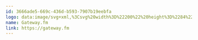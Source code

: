 ```yaml
---
id: 3666ade5-669c-436d-b593-7907b19eebfa
logo: data:image/svg+xml,%3Csvg%20width%3D%22200%22%20height%3D%2284%22%20viewBox%3D%220%200%20200%2084%22%20fill%3D%22none%22%20xmlns%3D%22http%3A%2F%2Fwww.w3.org%2F2000%2Fsvg%22%3E%0A%3Cpath%20d%3D%22M72.9607%2043.2406V47.1701C72.9607%2048.1694%2072.6662%2049.1468%2072.1137%2049.9812C71.5611%2050.8156%2070.7748%2051.4704%2069.8521%2051.8644C68.9294%2052.2585%2067.9109%2052.3745%2066.9226%2052.198C65.9343%2052.0216%2065.0197%2051.5606%2064.2921%2050.872L66.1845%2048.8899C66.4829%2049.172%2066.8494%2049.3726%2067.2485%2049.4723C67.6477%2049.572%2068.0659%2049.5673%2068.4627%2049.4588C68.8595%2049.3503%2069.2214%2049.1416%2069.5134%2048.853C69.8053%2048.5643%2070.0174%2048.2055%2070.1291%2047.8113C69.1296%2048.3112%2067.9935%2048.4729%2066.8933%2048.2719C65.7931%2048.0708%2064.7888%2047.518%2064.033%2046.6973C63.2771%2045.8766%2062.8109%2044.8328%2062.7051%2043.7245C62.5993%2042.6161%2062.8597%2041.5037%2063.4468%2040.556C64.0339%2039.6083%2064.9157%2038.8772%2065.9581%2038.4736C67.0006%2038.0699%2068.147%2038.0158%2069.2232%2038.3195C70.2994%2038.6232%2071.2466%2039.2681%2071.9212%2040.1562C72.5957%2041.0443%2072.9607%2042.1273%2072.9607%2043.2406ZM70.2186%2043.2406C70.219%2042.7704%2070.0793%2042.3105%2069.817%2041.9193C69.5548%2041.5281%2069.1819%2041.2231%2068.7455%2041.0429C68.3091%2040.8626%2067.8287%2040.8153%2067.3653%2040.9068C66.9018%2040.9983%2066.476%2041.2246%2066.1418%2041.557C65.8075%2041.8894%2065.5799%2042.313%2065.4875%2042.7742C65.3952%2043.2354%2065.4424%2043.7135%2065.6231%2044.148C65.8039%2044.5825%2066.11%2044.954%2066.5028%2045.2153C66.8957%2045.4766%2067.3576%2045.6161%2067.8301%2045.6161C68.4631%2045.6156%2069.0701%2045.3652%2069.5179%2044.9199C69.9656%2044.4746%2070.2177%2043.8707%2070.2186%2043.2406ZM84.7526%2038.1487V48.4053H82.007L82.0216%2047.9826C81.3447%2048.3229%2080.6016%2048.5127%2079.8437%2048.5388C79.0858%2048.5649%2078.3313%2048.4267%2077.6323%2048.1338C77.0123%2047.8742%2076.4491%2047.4967%2075.9742%2047.0225C75.4991%2046.5487%2075.12%2045.9884%2074.8576%2045.372C74.4533%2044.4199%2074.3436%2043.3695%2074.5425%2042.355C74.7414%2041.3405%2075.2399%2040.4082%2075.9742%2039.6773C76.4502%2039.2044%2077.0131%2038.8271%2077.6323%2038.5659C78.3316%2038.2728%2079.0866%2038.1346%2079.8448%2038.1611C80.6031%2038.1875%2081.3465%2038.3778%2082.0235%2038.7189L82.007%2038.1487H84.7526ZM81.802%2044.5813C82.0192%2044.2075%2082.1338%2043.7834%2082.1342%2043.3516C82.1345%2042.9198%2082.0206%2042.4955%2081.8039%2042.1214C81.5872%2041.7473%2081.2754%2041.4366%2080.8998%2041.2205C80.5241%2041.0045%2080.098%2040.8907%2079.6641%2040.8905C79.2302%2040.8901%2078.8038%2041.0034%2078.4278%2041.2191C78.0518%2041.4347%2077.7395%2041.745%2077.5223%2042.1189C77.305%2042.4928%2077.1905%2042.917%2077.1902%2043.3489C77.1899%2043.7808%2077.3038%2044.2051%2077.5205%2044.5793C77.7373%2044.9535%2078.0491%2045.2642%2078.4248%2045.4804C78.8005%2045.6965%2079.2267%2045.8104%2079.6607%2045.8106C80.0946%2045.8108%2080.5209%2045.6973%2080.8968%2045.4815C81.2727%2045.2657%2081.5849%2044.9552%2081.802%2044.5813ZM88.83%2040.8086V42.9673C88.8307%2043.7353%2089.1376%2044.4716%2089.6832%2045.0147C90.2288%2045.5577%2090.9686%2045.8631%2091.7403%2045.8638V48.5965C90.9974%2048.597%2090.2617%2048.4518%2089.5753%2048.1691C88.8888%2047.8864%2088.2651%2047.4717%2087.7398%2046.9489C87.2145%2046.4261%2086.7979%2045.8053%2086.5139%2045.1221C86.2298%2044.4389%2086.0839%2043.7067%2086.0844%2042.9673V35.9061L88.83%2034.9953V38.2581H91.7403V40.8086L88.83%2040.8086ZM93.4959%2046.9623C92.8963%2046.3655%2092.4538%2045.6308%2092.2076%2044.8232C91.9615%2044.0155%2091.9192%2043.1599%2092.0846%2042.3321C92.2501%2041.5044%2092.618%2040.73%2093.156%2040.0776C93.6939%2039.4251%2094.3852%2038.9149%2095.1687%2038.5919C95.9521%2038.2689%2096.8034%2038.1432%2097.6473%2038.2259C98.4912%2038.3087%2099.3016%2038.5973%20100.007%2039.0662C100.712%2039.5351%20101.29%2040.1698%20101.689%2040.9142C102.089%2041.6585%20102.298%2042.4895%20102.298%2043.3335V44.6542H95.0223C95.2252%2044.9768%2095.4996%2045.2488%2095.8245%2045.4494C96.1494%2045.6501%2096.5161%2045.774%2096.8966%2045.8116C97.2771%2045.8492%2097.6612%2045.7997%2098.0194%2045.6666C98.3776%2045.5336%2098.7005%2045.3206%2098.9632%2045.0441L100.892%2046.8586C100.419%2047.3572%2099.8491%2047.7563%2099.2177%2048.0321C98.5862%2048.308%2097.9057%2048.4551%2097.2162%2048.4648C96.5266%2048.4745%2095.8422%2048.3465%2095.2032%2048.0884C94.5642%2047.8304%2093.9837%2047.4475%2093.4959%2046.9623ZM99.2633%2042.0126C99.0385%2041.6547%2098.7259%2041.3597%2098.3549%2041.1551C97.984%2040.9505%2097.5669%2040.8432%2097.1428%2040.8432C96.7187%2040.8432%2096.3016%2040.9505%2095.9307%2041.1551C95.5597%2041.3597%2095.2472%2041.6547%2095.0223%2042.0126H99.2633ZM109.45%2043.3644L107.861%2048.4053H105.579L102.063%2038.2581H104.942L106.723%2043.5339L108.344%2038.2581H110.572L112.225%2043.5412L113.995%2038.2581H116.874L113.358%2048.4053H111.039L109.45%2043.3644ZM127.059%2038.1487V48.4053H124.313L124.328%2047.9825C123.651%2048.3229%20122.908%2048.5127%20122.15%2048.5388C121.392%2048.5649%20120.638%2048.4267%20119.939%2048.1338C119.319%2047.8742%20118.756%2047.4967%20118.281%2047.0225C117.806%2046.5487%20117.426%2045.9884%20117.164%2045.372C116.76%2044.4199%20116.65%2043.3694%20116.849%2042.355C117.048%2041.3405%20117.546%2040.4082%20118.281%2039.6773C118.757%2039.2044%20119.32%2038.8271%20119.939%2038.5659C120.638%2038.2728%20121.393%2038.1346%20122.151%2038.161C122.91%2038.1875%20123.653%2038.3778%20124.33%2038.7189L124.313%2038.1487H127.059ZM124.108%2044.5813C124.326%2044.2075%20124.44%2043.7834%20124.441%2043.3516C124.441%2042.9198%20124.327%2042.4955%20124.11%2042.1214C123.894%2041.7473%20123.582%2041.4366%20123.206%2041.2205C122.831%2041.0045%20122.404%2040.8907%20121.971%2040.8905C121.537%2040.8901%20121.11%2041.0034%20120.734%2041.2191C120.358%2041.4347%20120.046%2041.745%20119.829%2042.1189C119.611%2042.4928%20119.497%2042.917%20119.497%2043.3489C119.496%2043.7808%20119.61%2044.2051%20119.827%2044.5793C120.044%2044.9535%20120.356%2045.2642%20120.731%2045.4804C121.107%2045.6965%20121.533%2045.8104%20121.967%2045.8106C122.401%2045.8108%20122.827%2045.6973%20123.203%2045.4815C123.579%2045.2657%20123.891%2044.9552%20124.108%2044.5813ZM131.883%2047.4342L127.805%2038.2581H130.823L133.29%2044.0076L135.584%2038.2581H138.523L132.955%2052.0123H130.039L131.883%2047.4342ZM137.661%2046.7446C137.662%2046.5249%20137.707%2046.3077%20137.793%2046.1054C137.879%2045.903%20138.004%2045.7196%20138.161%2045.5656C138.318%2045.4116%20138.505%2045.29%20138.71%2045.208C138.914%2045.1259%20139.133%2045.0849%20139.354%2045.0874C139.795%2045.0879%20140.218%2045.2626%20140.53%2045.5734C140.842%2045.8841%20141.017%2046.3053%20141.017%2046.7444C141.017%2047.1836%20140.842%2047.6048%20140.53%2047.9155C140.218%2048.2262%20139.795%2048.401%20139.354%2048.4015C139.133%2048.404%20138.914%2048.363%20138.71%2048.281C138.505%2048.199%20138.319%2048.0775%20138.161%2047.9235C138.004%2047.7695%20137.879%2047.5861%20137.793%2047.3837C137.707%2047.1814%20137.662%2046.9642%20137.661%2046.7446ZM149.125%2038.2836V40.834H146.215V48.4053H143.47V38.2745C143.469%2037.5351%20143.615%2036.8028%20143.899%2036.1196C144.183%2035.4364%20144.6%2034.8156%20145.125%2034.2928C145.65%2033.7699%20146.274%2033.3553%20146.96%2033.0726C147.647%2032.7899%20148.383%2032.6447%20149.125%2032.6452V35.3779C148.354%2035.3786%20147.614%2035.684%20147.068%2036.227C146.523%2036.7701%20146.216%2037.5065%20146.215%2038.2745V38.2836L149.125%2038.2836ZM164.977%2042.6849V48.4053H162.231V42.6849C162.231%2042.2477%20162.057%2041.8283%20161.746%2041.5191C161.435%2041.2099%20161.014%2041.0362%20160.575%2041.0362C160.135%2041.0362%20159.714%2041.2099%20159.403%2041.5191C159.093%2041.8283%20158.918%2042.2477%20158.918%2042.6849V48.4053H156.173V42.6849C156.173%2042.4683%20156.13%2042.2537%20156.047%2042.0535C155.964%2041.8533%20155.842%2041.6713%20155.688%2041.518C155.534%2041.3648%20155.351%2041.2432%20155.15%2041.1602C154.949%2041.0772%20154.734%2041.0345%20154.516%2041.0345C154.298%2041.0345%20154.083%2041.0772%20153.882%2041.1602C153.681%2041.2432%20153.498%2041.3648%20153.344%2041.518C153.19%2041.6713%20153.068%2041.8533%20152.985%2042.0535C152.902%2042.2537%20152.859%2042.4683%20152.86%2042.6849V48.4053H150.114V38.1487H152.86V38.6242C153.643%2038.3084%20154.502%2038.2236%20155.333%2038.3799C156.163%2038.5363%20156.932%2038.9271%20157.545%2039.506C158.17%2038.9161%20158.954%2038.5214%20159.802%2038.3708C160.649%2038.2201%20161.522%2038.3202%20162.313%2038.6585C163.104%2038.9969%20163.778%2039.5586%20164.251%2040.2743C164.725%2040.99%20164.977%2041.8281%20164.977%2042.6849ZM36%2044.4603L56.8872%2032.4577L56.9175%2036.2938L36%2048.3138V44.4603ZM51.0731%2032.9354L51.0428%2029L36%2037.6442V41.597L51.0731%2032.9354ZM51.2392%2042.4201L47.8862%2044.3468L59.2675%2050.8869V47.0334L51.2392%2042.4201ZM59.2675%2044.1701V37.8067L53.7307%2040.9884L59.2675%2044.1701ZM56.8872%2052.3824L45.3948%2045.7785L42.0418%2047.7053L50.1798%2052.3816L47.6884%2053.8133L39.5504%2049.1369L36.1414%2051.0958L47.6337%2057.6998L56.8872%2052.3824Z%22%20fill%3D%22%237A8AA0%22%2F%3E%0A%3C%2Fsvg%3E%0A
name: Gateway.fm
link: https://gateway.fm
---
```

